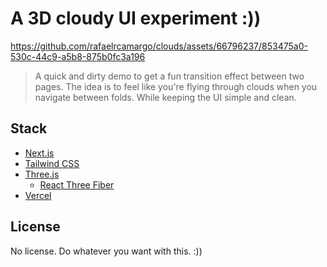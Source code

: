 # A 3D cloudy UI experiment :))

https://github.com/rafaelrcamargo/clouds/assets/66796237/853475a0-530c-44c9-a5b8-875b0fc3a196

> A quick and dirty demo to get a fun transition effect between two pages. The idea is to feel like you're flying through clouds when you navigate between folds. While keeping the UI simple and clean.

## Stack

- [Next.js](https://nextjs.org/)
- [Tailwind CSS](https://tailwindcss.com/)
- [Three.js](https://threejs.org/)
  - [React Three Fiber](https://docs.pmnd.rs/react-three-fiber/)
- [Vercel](https://vercel.com/)

## License

No license. Do whatever you want with this. :))
